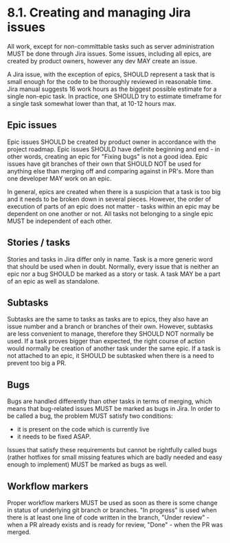 # 8.1. Creating and managing Jira issues

All work, except for non-committable tasks such as server administration MUST be done through Jira issues.
Some issues, including all epics, are created by product owners, however any dev MAY create an issue.

A Jira issue, with the exception of epics, SHOULD represent a task that is small enough for the code to be
thoroughly reviewed in reasonable time. Jira manual suggests 16 work hours as the biggest possible estimate
for a single non-epic task. In practice, one SHOULD try to estimate timeframe for a single task somewhat lower
than that, at 10-12 hours max.

## Epic issues

Epic issues SHOULD be created by product owner in accordance with the project roadmap. Epic issues SHOULD
have definite beginning and end - in other words, creating an epic for "Fixing bugs" is not a good idea.
Epic issues have git branches of their own that SHOULD NOT be used for anything else than merging off and
comparing against in PR's. More than one developer MAY work on an epic.

In general, epics are created when there is a suspicion that a task is too big and it needs to be broken down
in several pieces. However, the order of execution of parts of an epic does not matter - tasks within an epic
may be dependent on one another or not. All tasks not belonging to a single epic MUST be independent of each
other.

## Stories / tasks

Stories and tasks in Jira differ only in name. Task is a more generic word that should be used when in doubt.
Normally, every issue that is neither an epic nor a bug SHOULD be marked as a story or task. A task MAY be
a part of an epic as well as standalone.

## Subtasks

Subtasks are the same to tasks as tasks are to epics, they also have an issue number and a branch or branches
of their own. However, subtasks are less convenient to manage, therefore they SHOULD NOT normally be used.
If a task proves bigger than expected, the right course of action would normally be creation of another
task under the same epic. If a task is not attached to an epic, it SHOULD be subtasked when there is a need 
to prevent too big a PR.

## Bugs

Bugs are handled differently than other tasks in terms of merging, which means that bug-related issues MUST be
marked as bugs in Jira. In order to be called a bug, the problem MUST satisfy two conditions:

* it is present on the code which is currently live
* it needs to be fixed ASAP.

Issues that satisfy these requirements but cannot be rightfully called bugs (rather hotfixes for small 
missing features which are badly needed and easy enough to implement) MUST be marked as bugs as well.

## Workflow markers

Proper workflow markers MUST be used as soon as there is some change in status of underlying git branch
or branches. "In progress" is used when there is at least one line of code written in the branch,
"Under review" - when a PR already exists and is ready for review, "Done" - when the PR was merged.

